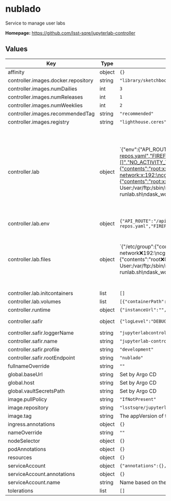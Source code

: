 # nublado

Service to manage user labs

**Homepage:** <https://github.com/lsst-sqre/jupyterlab-controller>

## Values

| Key | Type | Default | Description |
|-----|------|---------|-------------|
| affinity | object | `{}` | Affinity rules for the nublado frontend pod |
| controller.images.docker.repository | string | `"library/sketchbook"` |  |
| controller.images.numDailies | int | `3` |  |
| controller.images.numReleases | int | `1` |  |
| controller.images.numWeeklies | int | `2` |  |
| controller.images.recommendedTag | string | `"recommended"` |  |
| controller.images.registry | string | `"lighthouse.ceres"` | config from sqr-066 |
| controller.lab | object | `{"env":{"API_ROUTE":"/api","AUTO_REPO_SPECS":"https://github.com/lsst-sqre/system-test@prod,https://github.com/rubin-dp0/tutorial-notebooks@prod","CULL_KERNEL_CONNECTED":"True","CULL_KERNEL_IDLE_TIMEOUT":"432000","CULL_KERNEL_INTERVAL":"300","DAF_BUTLER_REPOSITORY_INDEX":"s3://butler-us-central1-repo-locations/data-repos.yaml","FIREFLY_ROUTE":"/portal/app","HUB_ROUTE":"/nb/hub","JUPYTERHUB_ADMIN_ACCESS":"1","JUPYTERHUB_API_URL":"http://hub.nublado2:8081/nb/hub/api","JUPYTERHUB_BASE_URL":"/nb/","JUPYTERHUB_DEFAULT_URL":"/lab","JUPYTERHUB_OAUTH_CLIENT_ALLOWED_SCOPES":"[]","NO_ACTIVITY_TIMEOUT":"432000","NO_SUDO":"TRUE","S3_ENDPOINT_URL":"https://storage.googleapis.com","SODA_ROUTE":"/api/image/soda","TAP_ROUTE":"/api/tap"},"files":{"/etc/group":{"contents":"root:x:0:\nbin:x:1:\ndaemon:x:2:\nsys:x:3:\nadm:x:4:\ntty:x:5:\ndisk:x:6:\nlp:x:7:\nmem:x:8:\nkmem:x:9:\nwheel:x:10:\ncdrom:x:11:\nmail:x:12:\nman:x:15:\ndialout:x:18:\nfloppy:x:19:\ngames:x:20:\nutmp:x:22:\ntape:x:33:\nutempter:x:35:\nvideo:x:39:\nftp:x:50:\nlock:x:54:\ntss:x:59:\naudio:x:63:\ndbus:x:81:\nscreen:x:84:\nnobody:x:99:\nusers:x:100:\nsystemd-journal:x:190:\nsystemd-network:x:192:\ncgred:x:997:\nssh_keys:x:998:\ninput:x:999:\n","modify":true},"/etc/passwd":{"contents":"root:x:0:0:root:/root:/bin/bash\nbin:x:1:1:bin:/bin:/sbin/nologin\ndaemon:x:2:2:daemon:/sbin:/sbin/nologin\nadm:x:3:4:adm:/var/adm:/sbin/nologin\nlp:x:4:7:lp:/var/spool/lpd:/sbin/nologin\nsync:x:5:0:sync:/sbin:/bin/sync\nshutdown:x:6:0:shutdown:/sbin:/sbin/shutdown\nhalt:x:7:0:halt:/sbin:/sbin/halt\nmail:x:8:12:mail:/var/spool/mail:/sbin/nologin\noperator:x:11:0:operator:/root:/sbin/nologin\ngames:x:12:100:games:/usr/games:/sbin/nologin\nftp:x:14:50:FTP User:/var/ftp:/sbin/nologin\ntss:x:59:59:Account used by the trousers package to sandbox the tcsd daemon:/dev/null:/sbin/nologin\ndbus:x:81:81:System message bus:/:/sbin/nologin\nnobody:x:99:99:Nobody:/:/sbin/nologin\nsystemd-network:x:192:192:systemd Network Management:/:/sbin/nologin\nlsst_lcl:x:1000:1000::/home/lsst_lcl:/bin/bash\n","modify":true},"/opt/lsst/software/jupyterlab/lsst_dask.yml":{"contents":"# No longer used, but preserves compatibility with runlab.sh\ndask_worker.yml: |\n  enabled: false\n","modify":false},"/opt/lsst/software/jupyterlab/panda":{"contents":"# Licensed under the Apache License, Version 2.0 (the \"License\");\n# You may not use this file except in compliance with the License.\n# You may obtain a copy of the License at http://www.apache.org/licenses/LICENSE-2.0\n#\n# Authors:\n# - Wen Guan, <wen.guan@cern.ch>, 2020\n[common]\n# if logdir is configured, idds will write to idds.log in this directory.\n# else idds will go to stdout/stderr.\n# With supervisord, it's good to write to stdout/stderr, then supervisord can manage and rotate logs.\n# logdir = /var/log/idds\nloglevel = INFO\n[rest]\nhost = https://iddsserver.cern.ch:443/idds\n#url_prefix = /idds\n#cacher_dir = /tmp\ncacher_dir = /data/idds\n","modify":false}},"initcontainers":[],"secrets":[],"sizes":{"large":{"cpu":4,"memory":"12Gi"},"medium":{"cpu":2,"memory":"6Gi"},"small":{"cpu":1,"memory":"3Gi"}},"volumes":[{"containerPath":"/home","mode":"rw","server":"10.13.105.122","serverPath":"/share1/home"},{"containerPath":"/project","mode":"ro","server":"10.13.105.122","serverPath":"/share1/project"},{"containerPath":"/scratch","mode":"rw","server":"10.13.105.122","serverPath":"/share1/scratch"}]}` | Settings for the JupyterLab controller |
| controller.lab.env | object | `{"API_ROUTE":"/api","AUTO_REPO_SPECS":"https://github.com/lsst-sqre/system-test@prod,https://github.com/rubin-dp0/tutorial-notebooks@prod","CULL_KERNEL_CONNECTED":"True","CULL_KERNEL_IDLE_TIMEOUT":"432000","CULL_KERNEL_INTERVAL":"300","DAF_BUTLER_REPOSITORY_INDEX":"s3://butler-us-central1-repo-locations/data-repos.yaml","FIREFLY_ROUTE":"/portal/app","HUB_ROUTE":"/nb/hub","JUPYTERHUB_ADMIN_ACCESS":"1","JUPYTERHUB_API_URL":"http://hub.nublado2:8081/nb/hub/api","JUPYTERHUB_BASE_URL":"/nb/","JUPYTERHUB_DEFAULT_URL":"/lab","JUPYTERHUB_OAUTH_CLIENT_ALLOWED_SCOPES":"[]","NO_ACTIVITY_TIMEOUT":"432000","NO_SUDO":"TRUE","S3_ENDPOINT_URL":"https://storage.googleapis.com","SODA_ROUTE":"/api/image/soda","TAP_ROUTE":"/api/tap"}` | Environment variables for user lab pods, common to all lab pods in this RSP instance. |
| controller.lab.files | object | `{"/etc/group":{"contents":"root:x:0:\nbin:x:1:\ndaemon:x:2:\nsys:x:3:\nadm:x:4:\ntty:x:5:\ndisk:x:6:\nlp:x:7:\nmem:x:8:\nkmem:x:9:\nwheel:x:10:\ncdrom:x:11:\nmail:x:12:\nman:x:15:\ndialout:x:18:\nfloppy:x:19:\ngames:x:20:\nutmp:x:22:\ntape:x:33:\nutempter:x:35:\nvideo:x:39:\nftp:x:50:\nlock:x:54:\ntss:x:59:\naudio:x:63:\ndbus:x:81:\nscreen:x:84:\nnobody:x:99:\nusers:x:100:\nsystemd-journal:x:190:\nsystemd-network:x:192:\ncgred:x:997:\nssh_keys:x:998:\ninput:x:999:\n","modify":true},"/etc/passwd":{"contents":"root:x:0:0:root:/root:/bin/bash\nbin:x:1:1:bin:/bin:/sbin/nologin\ndaemon:x:2:2:daemon:/sbin:/sbin/nologin\nadm:x:3:4:adm:/var/adm:/sbin/nologin\nlp:x:4:7:lp:/var/spool/lpd:/sbin/nologin\nsync:x:5:0:sync:/sbin:/bin/sync\nshutdown:x:6:0:shutdown:/sbin:/sbin/shutdown\nhalt:x:7:0:halt:/sbin:/sbin/halt\nmail:x:8:12:mail:/var/spool/mail:/sbin/nologin\noperator:x:11:0:operator:/root:/sbin/nologin\ngames:x:12:100:games:/usr/games:/sbin/nologin\nftp:x:14:50:FTP User:/var/ftp:/sbin/nologin\ntss:x:59:59:Account used by the trousers package to sandbox the tcsd daemon:/dev/null:/sbin/nologin\ndbus:x:81:81:System message bus:/:/sbin/nologin\nnobody:x:99:99:Nobody:/:/sbin/nologin\nsystemd-network:x:192:192:systemd Network Management:/:/sbin/nologin\nlsst_lcl:x:1000:1000::/home/lsst_lcl:/bin/bash\n","modify":true},"/opt/lsst/software/jupyterlab/lsst_dask.yml":{"contents":"# No longer used, but preserves compatibility with runlab.sh\ndask_worker.yml: |\n  enabled: false\n","modify":false},"/opt/lsst/software/jupyterlab/panda":{"contents":"# Licensed under the Apache License, Version 2.0 (the \"License\");\n# You may not use this file except in compliance with the License.\n# You may obtain a copy of the License at http://www.apache.org/licenses/LICENSE-2.0\n#\n# Authors:\n# - Wen Guan, <wen.guan@cern.ch>, 2020\n[common]\n# if logdir is configured, idds will write to idds.log in this directory.\n# else idds will go to stdout/stderr.\n# With supervisord, it's good to write to stdout/stderr, then supervisord can manage and rotate logs.\n# logdir = /var/log/idds\nloglevel = INFO\n[rest]\nhost = https://iddsserver.cern.ch:443/idds\n#url_prefix = /idds\n#cacher_dir = /tmp\ncacher_dir = /data/idds\n","modify":false}}` | Files to be mounted as ConfigMaps inside the user lab pod. Some of these will require modification.  Those are noted with modify: true, and the file name will be the unique key directing how the Lab controller is to modify it. |
| controller.lab.initcontainers | list | `[]` | List of specifications for containers to run to commission a new user. |
| controller.lab.volumes | list | `[{"containerPath":"/home","mode":"rw","server":"10.13.105.122","serverPath":"/share1/home"},{"containerPath":"/project","mode":"ro","server":"10.13.105.122","serverPath":"/share1/project"},{"containerPath":"/scratch","mode":"rw","server":"10.13.105.122","serverPath":"/share1/scratch"}]` | Volumes defined to user lab pods |
| controller.runtime | object | `{"instanceUrl":"","namespace":"","path":""}` | Runtime config will be filled in on initialization |
| controller.safir | object | `{"logLevel":"DEBUG","loggerName":"jupyterlabcontroller","name":"jupyterlab-controller","profile":"development","rootEndpoint":"nublado"}` | safir settings; generically set through environment variables, but we'd rather do it this way and just control all config through the ConfigMap |
| controller.safir.loggerName | string | `"jupyterlabcontroller"` | Root name of the application's logger. |
| controller.safir.name | string | `"jupyterlab-controller"` | The application's name (not necessarily the root HTTP endpoint path) |
| controller.safir.profile | string | `"development"` | Application run profile: "development" or "production" |
| controller.safir.rootEndpoint | string | `"nublado"` | The application's root HTTP endpoint path |
| fullnameOverride | string | `""` | Override the full name for resources (includes the release name) |
| global.baseUrl | string | Set by Argo CD | Base URL for the environment |
| global.host | string | Set by Argo CD | Host name for ingress |
| global.vaultSecretsPath | string | Set by Argo CD | Base path for Vault secrets |
| image.pullPolicy | string | `"IfNotPresent"` | Pull policy for the nublado image |
| image.repository | string | `"lsstsqre/jupyterlabcontroller"` | nublado image to use |
| image.tag | string | The appVersion of the chart | Tag of nublado image to use |
| ingress.annotations | object | `{}` | Additional annotations to add for endpoints that are authenticated. |
| nameOverride | string | `""` | Override the base name for resources |
| nodeSelector | object | `{}` | Node selector rules for the nublado frontend pod |
| podAnnotations | object | `{}` | Annotations for the nublado frontend pod |
| resources | object | `{}` | Resource limits and requests for the nublado frontend pod |
| serviceAccount | object | `{"annotations":{},"name":""}` | Secret names to use for all Docker pulls |
| serviceAccount.annotations | object | `{}` | Annotations to add to the service account |
| serviceAccount.name | string | Name based on the fullname template | Name of the service account to use |
| tolerations | list | `[]` | Tolerations for the nublado frontend pod |
